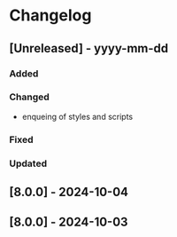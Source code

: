 # Changelog
## [Unreleased] - yyyy-mm-dd

### Added

### Changed
- enqueing of styles and scripts

### Fixed

### Updated

## [8.0.0] - 2024-10-04


## [8.0.0] - 2024-10-03
